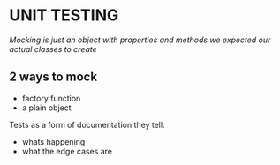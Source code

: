 # UNIT TESTING

_Mocking is just an object with properties and methods we expected our actual classes to create_

## 2 ways to mock

- factory function
- a plain object

Tests as a form of documentation they tell:

- whats happening
- what the edge cases are
